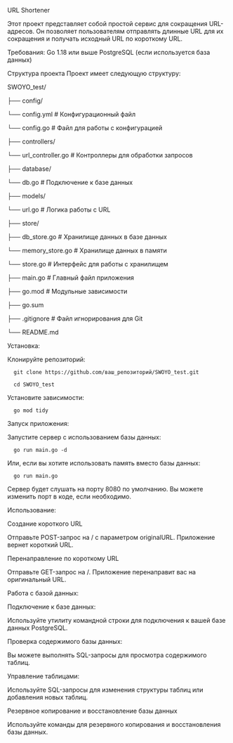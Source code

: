 URL Shortener 

Этот проект представляет собой простой сервис для сокращения URL-адресов. Он позволяет пользователям отправлять длинные URL для их сокращения и получать исходный URL по короткому URL.

Требования:
Go 1.18 или выше
PostgreSQL (если используется база данных)


Структура проекта
Проект имеет следующую структуру:

SWOYO_test/

├── config/

   └── config.yml       # Конфигурационный файл

   └── config.go        # Файл для работы с конфигурацией

├── controllers/

   └── url_controller.go # Контроллеры для обработки запросов

├── database/

   └── db.go            # Подключение к базе данных

├── models/

   └── url.go           # Логика работы с URL

├── store/

   ├── db_store.go      # Хранилище данных в базе данных

   └── memory_store.go  # Хранилище данных в памяти

   └── store.go         # Интерфейс для работы с хранилищем

├── main.go              # Главный файл приложения

├── go.mod               # Модульные зависимости

├── go.sum  

├── .gitignore           # Файл игнорирования для Git

└── README.md            


Установка:

Клонируйте репозиторий:

      git clone https://github.com/ваш_репозиторий/SWOYO_test.git

      cd SWOYO_test

Установите зависимости:

      go mod tidy


Запуск приложения:

Запустите сервер с использованием базы данных:

      go run main.go -d

Или, если вы хотите использовать память вместо базы данных:

      go run main.go

Сервер будет слушать на порту 8080 по умолчанию. Вы можете изменить порт в коде, если необходимо.


Использование:

Создание короткого URL

Отправьте POST-запрос на / с параметром originalURL. Приложение вернет короткий URL.

Перенаправление по короткому URL

Отправьте GET-запрос на /<shortURL>. Приложение перенаправит вас на оригинальный URL.


Работа с базой данных:

Подключение к базе данных:


Используйте утилиту командной строки для подключения к вашей базе данных PostgreSQL.

Проверка содержимого базы данных:


Вы можете выполнять SQL-запросы для просмотра содержимого таблиц.

Управление таблицами:


Используйте SQL-запросы для изменения структуры таблиц или добавления новых таблиц.

Резервное копирование и восстановление базы данных

Используйте команды для резервного копирования и восстановления базы данных.

